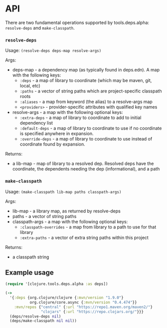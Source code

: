 # API

There are two fundamental operations supported by tools.deps.alpha: `resolve-deps` and `make-classpath`.

### `resolve-deps`

Usage: `(resolve-deps deps-map resolve-args)`

Args:

* deps-map - a dependency map (as typically found in deps.edn). A map with the following keys:
    * `:deps` - a map of library to coordinate (which may be maven, git, local, etc)
    * `:paths` - a vector of string paths which are project-specific classpath roots
    * `:aliases` - a map from keyword (the alias) to a resolve-args map
    * `<providers>` - provider-specific attributes with qualified key names
* resolve-args - a map with the following optional keys:
    * `:extra-deps` - a map of library to coordinate to add to initial dependency list
    * `:default-deps` - a map of library to coordinate to use if no coordinate is specified anywhere in expansion.
    * `:override-deps` - a map of library to coordinate to use instead of coordinate found by expansion.

Returns:

* a lib-map - map of library to a resolved dep. Resolved deps have the coordinate, the dependents needing the dep (informational), and a path

### `make-classpath`

Usage: `(make-classpath lib-map paths classpath-args)`

Args:

* lib-map - a library map, as returned by resolve-deps
* paths - a vector of string paths
* classpath-args - a map with the following optional keys:
    * `:classpath-overrides` - a map from library to a path to use for that library
    * `:extra-paths` - a vector of extra string paths within this project

Returns:

* a classpath string

## Example usage

```clojure
(require '[clojure.tools.deps.alpha :as deps])

(->
  '{:deps {org.clojure/clojure {:mvn/version "1.9.0"}
           org.clojure/core.async {:mvn/version "0.4.474"}}
    :mvn/repos {"central" {:url "https://repo1.maven.org/maven2/"}
                "clojars" {:url "https://repo.clojars.org/"}}}
  (deps/resolve-deps nil)
  (deps/make-classpath nil nil))
```

